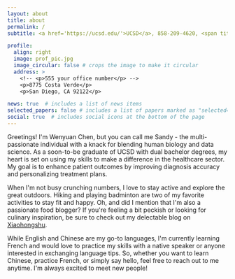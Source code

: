```yaml
---
layout: about
title: about
permalink: /
subtitle: <a href='https://ucsd.edu/'>UCSD</a>, 858-209-4620, <span title="Click to email"><a href="cwyuan1010@gmail.com">cwyuan1010@gmail.com</a></span>

profile:
  align: right
  image: prof_pic.jpg
  image_circular: false # crops the image to make it circular
  address: >
    <!-- <p>555 your office number</p> -->
    <p>8775 Costa Verde</p>
    <p>San Diego, CA 92122</p>

news: true  # includes a list of news items
selected_papers: false # includes a list of papers marked as "selected={true}"
social: true  # includes social icons at the bottom of the page
---
```

Greetings! I'm Wenyuan Chen, but you can call me Sandy - the multi-passionate individual with a knack for blending human biology and data science. As a soon-to-be graduate of UCSD with dual bachelor degrees, my heart is set on using my skills to make a difference in the healthcare sector. My goal is to enhance patient outcomes by improving diagnosis accuracy and personalizing treatment plans.

When I'm not busy crunching numbers, I love to stay active and explore the great outdoors. Hiking and playing badminton are two of my favorite activities to stay fit and happy. Oh, and did I mention that I'm also a passionate food blogger? If you're feeling a bit peckish or looking for culinary inspiration, be sure to check out my delectable blog on [Xiaohongshu](https://www.xiaohongshu.com/user/profile/5a151c6e11be103a6536af2d?xhsshare=CopyLink&appuid=5a151c6e11be103a6536af2d&apptime=1677262765).

While English and Chinese are my go-to languages, I'm currently learning French and would love to practice my skills with a native speaker or anyone interested in exchanging language tips. So, whether you want to learn Chinese, practice French, or simply say hello, feel free to reach out to me anytime. I'm always excited to meet new people!

<!-- Put your address / P.O. box / other info right below your picture. You can also disable any these elements by editing `profile` property of the YAML header of your `_pages/about.md`. Edit `_bibliography/papers.bib` and Jekyll will render your [publications page](/al-folio/publications/) automatically. -->

<!-- Link to your social media connections, too. This theme is set up to use [Font Awesome icons](http://fortawesome.github.io/Font-Awesome/) and [Academicons](https://jpswalsh.github.io/academicons/), like the ones below. Add your Facebook, Twitter, LinkedIn, Google Scholar, or just disable all of them. -->
